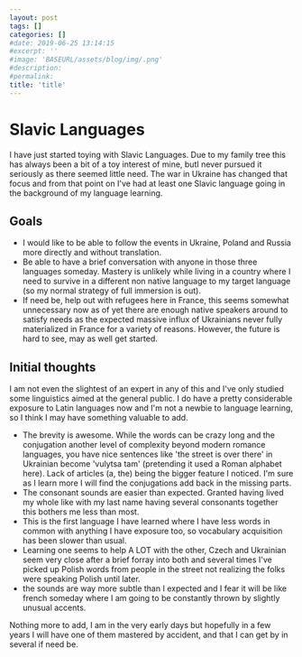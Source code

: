 ```yaml
---
layout: post
tags: []
categories: []
#date: 2019-06-25 13:14:15
#excerpt: ''
#image: 'BASEURL/assets/blog/img/.png'
#description:
#permalink:
title: 'title'
---
```



# Slavic Languages

I have just started toying with Slavic Languages. Due to my family tree this has always been a bit of a toy interest of mine, butI never pursued it seriously as there seemed little need. The war in Ukraine has changed that focus and from that point on I've had at least one Slavic language going in the background of my language learning.

## Goals

* I would like to be able to follow the events in Ukraine, Poland and Russia more directly and without translation.
* Be able to have a brief conversation with anyone in those three languages someday. Mastery is unlikely while living in a country where I need to survive in a different non native language to my target language (so my normal strategy of full immersion is out).
* If need be, help out with refugees here in France, this seems somewhat unnecessary now as of yet there are enough native speakers around to satisfy needs as the expected massive influx of Ukrainians never fully materialized in France for a variety of reasons. However, the future is hard to see, may as well get started.


## Initial thoughts

I am not even the slightest of an expert in any of this and I've only studied some linguistics aimed at the general public. I do have a pretty considerable exposure to Latin languages now and I'm not a newbie to language learning, so I think I may have something valuable to add.

- The brevity is awesome. While the words can be crazy long and the conjugation another level of complexity beyond modern romance languages, you have nice sentences like 'the street is over there' in Ukrainian become 'vulytsa tam' (pretending it used a Roman alphabet here). Lack of articles (a, the) being the bigger feature I noticed. I'm sure as I learn more I will find the conjugations add back in the missing parts.
- The consonant sounds are easier than expected. Granted having lived my whole like with my last name having several consonants together this bothers me less than most.
- This is the first language I have learned where I have less words in common with anything I have exposure too, so vocabulary acquisition has been slower than usual. 
-  Learning one seems to help A LOT with the other, Czech and Ukrainian seem very close after a brief forray into both and several times I've picked up Polish words from people in the street not realizing the folks were speaking Polish until later.
- the sounds are way more subtle than I expected and I fear it will be like french someday where I am going to be constantly thrown by slightly unusual accents.

Nothing more to add, I am in the very early days but hopefully in a few years I will have one of them mastered by accident, and that I can get by in several if need be.
